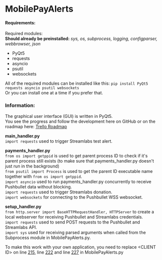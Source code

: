# MobilePayAlerts

#### Requirements:
Required modules:  
**Should already be preinstalled:** *sys, os, subprocess, logging, configparser, webbrowser, json*
* PyQt5
* requests
* asyncio
* psutil
* websockets


All of the required modules can be installed like this: `pip install PyQt5 requests asyncio psutil websockets`  
Or you can install one at a time if you prefer that.

### Information:
The graphical user interface (GUI) is written in PyQt5.   
You see the progress and follow the development here on GitHub or on the roadmap here: [Trello Roadmap](https://trello.com/b/j8OdYQ3O)  
 
**main_handler.py**  
`import requests` used to trigger Streamlabs test alert.

**payments_handler.py**  
`from os import getppid` is used to get parent process ID to check if it's parent process still exists (to make sure that payments_handler.py doesn't just run in the background)  
`from psutil import Process` is used to get the parent ID executable name together with `from os import getppid`.  
`import asyncio` used to run payments_handler.py concurrently to receive Pushbullet data without blocking.  
`import requests` used to trigger Streamlabs donation.  
`import websockets` for connecting to the Pushbullet WSS websocket.  

**setup_handler.py**  
`from http.server import BaseHTTPRequestHandler, HTTPServer` to create a local webserver for receiving Pushbullet and Streamlabs credentials.  
`import requests` used to send POST requests to the Pushbullet and Streamlabs API.  
`import sys` used for receiving parsed arguments when called from the Subprocess module in MobilePayAlerts.py.  


To make this work with your own application, you need to replace \<CLIENT ID\> on line [215](https://github.com/BenTearzz/MobilePayAlerts/blob/a00be77e901fa834fe7ff3da32fc557193335d91/MobilePayAlerts.py#L215), line [222](https://github.com/BenTearzz/MobilePayAlerts/blob/a00be77e901fa834fe7ff3da32fc557193335d91/MobilePayAlerts.py#L222) and line [227](https://github.com/BenTearzz/MobilePayAlerts/blob/a00be77e901fa834fe7ff3da32fc557193335d91/MobilePayAlerts.py#L227) in MobilePayAlerts.py
